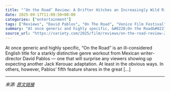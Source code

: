 ```yaml
---
title: "‘On the Road’ Review: A Drifter Hitches an Increasingly Wild Ride in a Dynamic Queer Thriller"
date: 2025-09-17T11:09:50+08:00
categories: ["entertainment"]
tags: ["Reviews", "David Pablos", "On The Road", "Venice Film Festival"]
summary: "At once generic and highly specific, &#8220;On the Road&#8221; is an ill-considered English title for a starkly distinctive genre workout from Mexican writer-director David Pablos — one that will surp"
source_url: "https://variety.com/2025/film/reviews/on-the-road-review-2-1236517840/"
---
```


At once generic and highly specific, &#8220;On the Road&#8221; is an ill-considered English title for a starkly distinctive genre workout from Mexican writer-director David Pablos — one that will surprise any viewers showing up expecting another Jack Kerouac adaptation. At least in the obvious ways. In others, however, Pablos&#8217; fifth feature shares in the great [&#8230;]

---

*来源: [原文链接](https://variety.com/2025/film/reviews/on-the-road-review-2-1236517840/)*
